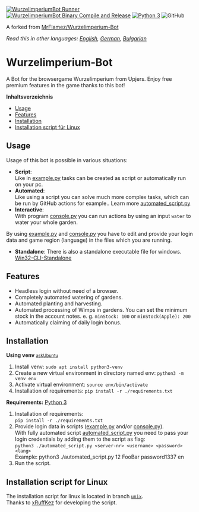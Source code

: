 [![WurzelimperiumBot Runner](https://github.com/MasterZydra/WurzelimperiumBot/actions/workflows/python-app.yml/badge.svg)](https://github.com/MasterZydra/WurzelimperiumBot/actions/workflows/python-app.yml)
[![WurzelimperiumBot Binary Compile and Release](https://github.com/MasterZydra/WurzelimperiumBot/actions/workflows/release2binary.yml/badge.svg)](https://github.com/MasterZydra/WurzelimperiumBot/actions/workflows/release2binary.yml)
[![Python 3](https://img.shields.io/badge/python-3-blue.svg)](https://www.python.org/)
![GitHub](https://img.shields.io/github/license/MasterZydra/WurzelimperiumBot)

A forked from [MrFlamez/Wurzelimperium-Bot](https://github.com/MrFlamez/Wurzelimperium-Bot)

*Read this in other languages: [English](README.md), [German](README.de.md), [Bulgarian](README.bg.md)*

# Wurzelimperium-Bot
A Bot for the browsergame Wurzelimperium from Upjers. Enjoy free premium features in the game thanks to this bot!

**Inhaltsverzeichnis**
- [Usage](#usage)
- [Features](#features)
- [Installation](#installation)
- [Installation script für Linux](#installation-script-für-linux)

## Usage
Usage of this bot is possible in various situations:
- **Script**:  
Like in [example.py](./example.py) tasks can be created as script or automatically run on your pc.
- **Automated**:  
Like using a script you can solve much more complex tasks, which can be run by GitHub actions for example.. Learn more [automated_script.py](./automated_script.py)
- **Interactive**:  
With program [console.py](./console.py) you can run actions by using an input `water` to water your whole garden.

By using [example.py](./example.py) and [console.py](./console.py) you have to edit and provide your login data and game region (language) in the files which you are running.

- **Standalone**:
There is also a standalone executable file for windows. [Win32-CLI-Standalone](https://github.com/MasterZydra/WurzelimperiumBot/releases/)

## Features
- Headless login without need of a browser.
- Completely automated watering of gardens.
- Automated planting and harvesting.
- Automated processing of Wimps in gardens. You can set the minimum stock in the account notes. e. g. `minStock: 100` or `minStock(Apple): 200`
- Automatically claiming of daily login bonus.

## Installation
**Using venv**  <small>[askUbuntu](https://askubuntu.com/questions/1465218/pip-error-on-ubuntu-externally-managed-environment-%C3%97-this-environment-is-extern)</small>  
1. Install venv: `sudo apt install python3-venv`  
2. Create a new virtual environment in directory named env: `python3 -m venv env`
3. Activate virtual environment: `source env/bin/activate`  
4. Installation of requirements: `pip install -r ./requirements.txt`

**Requirements:** [Python 3](https://www.python.org/download/releases/3.0/)
1. Installation of requirements:  
`pip install -r ./requirements.txt`
2. Provide login data in scripts ([example.py](./example.py) and/or [console.py](./console.py)).  
   With fully automated script [automated_script.py](./automated_script.py) you need to pass your login credentials by adding them to the script as flag: </br>
   `python3 ./automated_script.py <server-nr> <username> <password> <lang>` </br>
   Example: python3 ./automated_script.py 12 FooBar password1337 en
3. Run the script.

## Installation script for Linux
The installation script for linux is located in branch [`unix`](https://github.com/MasterZydra/WurzelimperiumBot/tree/unix).  
Thanks to [xRuffKez](https://github.com/xRuffKez) for developing the script.
